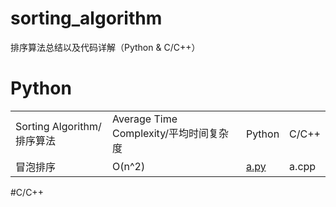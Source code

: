 # sorting_algorithm
 排序算法总结以及代码详解（Python & C/C++）
 
# Python
<table>
<tr>
<td>Sorting Algorithm/排序算法</td>
<td>Average Time Complexity/平均时间复杂度</td>
<td>Python</td>
<td>C/C++</td>
</tr>
<tr>
<td>冒泡排序</td>
<td>O(n^2)</td>
<td><a href="insertion_sorting/insertion_sorting.py">a.py</a></td>
<td>a.cpp</td>
</tr>
</table>

#C/C++
